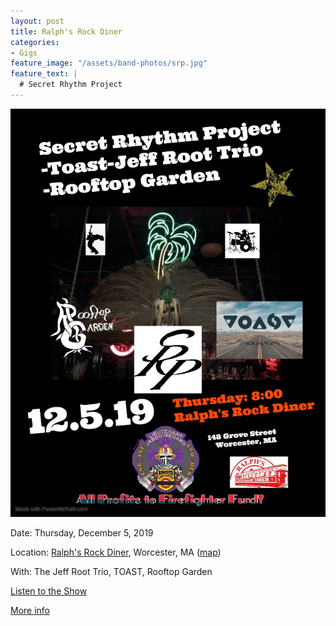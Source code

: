 ```yaml
---
layout: post
title: Ralph's Rock Diner
categories:
- Gigs
feature_image: "/assets/band-photos/srp.jpg"
feature_text: |
  # Secret Rhythm Project
---
```


![SRP @ Ralph's 12/5/2019](/assets/posters/2019-12-05-ralphs.jpg)

Date: Thursday, December 5, 2019

Location: [Ralph's Rock Diner](http://www.ralphsrockdiner.com/), Worcester, MA ([map](https://goo.gl/maps/kwKKN671NURAK2B97))

With: The Jeff Root Trio, TOAST, Rooftop Garden

[Listen to the Show](/shows/2019-12-05-ralphs/)

[More info](https://www.facebook.com/events/2480152635574898)
